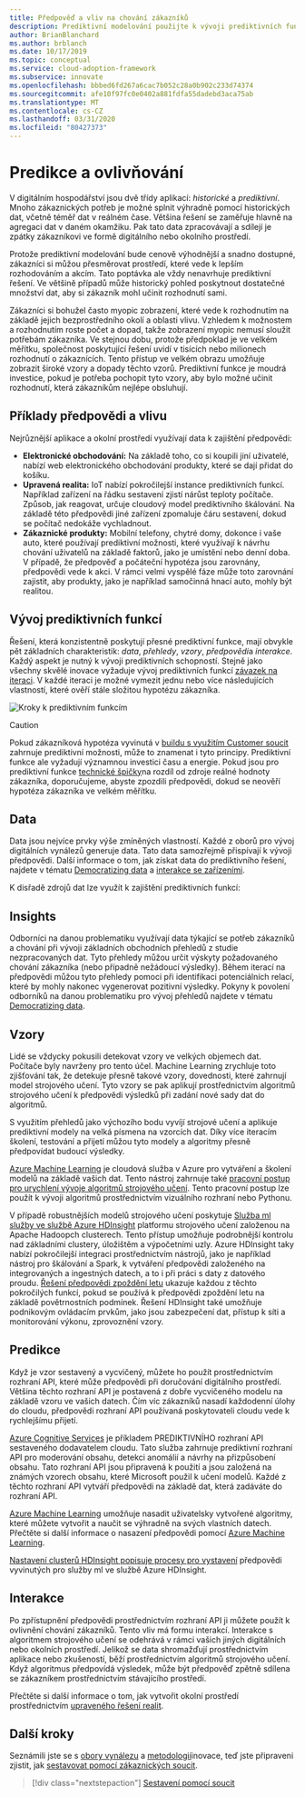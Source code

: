 ```yaml
---
title: Předpověď a vliv na chování zákazníků
description: Prediktivní modelování použijte k vývoji prediktivních funkcí prostřednictvím dat, přehledů, vzorů, předpovědi a interakcí.
author: BrianBlanchard
ms.author: brblanch
ms.date: 10/17/2019
ms.topic: conceptual
ms.service: cloud-adoption-framework
ms.subservice: innovate
ms.openlocfilehash: bbbed6fd267a6cac7b052c28a0b902c233d74374
ms.sourcegitcommit: afe10f97fc0e0402a881fdfa55dadebd3aca75ab
ms.translationtype: MT
ms.contentlocale: cs-CZ
ms.lasthandoff: 03/31/2020
ms.locfileid: "80427373"
---
```

# <a name="predict-and-influence"></a>Predikce a ovlivňování

V digitálním hospodářství jsou dvě třídy aplikací: *historické* a *prediktivní*. Mnoho zákaznických potřeb je možné splnit výhradně pomocí historických dat, včetně téměř dat v reálném čase. Většina řešení se zaměřuje hlavně na agregaci dat v daném okamžiku. Pak tato data zpracovávají a sdílejí je zpátky zákazníkovi ve formě digitálního nebo okolního prostředí.

Protože prediktivní modelování bude cenově výhodnější a snadno dostupné, zákazníci si můžou přesměrovat prostředí, které vede k lepším rozhodováním a akcím. Tato poptávka ale vždy nenavrhuje prediktivní řešení. Ve většině případů může historický pohled poskytnout dostatečné množství dat, aby si zákazník mohl učinit rozhodnutí sami.

Zákazníci si bohužel často myopic zobrazení, které vede k rozhodnutím na základě jejich bezprostředního okolí a oblasti vlivu. Vzhledem k možnostem a rozhodnutím roste počet a dopad, takže zobrazení myopic nemusí sloužit potřebám zákazníka. Ve stejnou dobu, protože předpoklad je ve velkém měřítku, společnost poskytující řešení uvidí v tisících nebo milionech rozhodnutí o zákaznících. Tento přístup ve velkém obrazu umožňuje zobrazit široké vzory a dopady těchto vzorů. Prediktivní funkce je moudrá investice, pokud je potřeba pochopit tyto vzory, aby bylo možné učinit rozhodnutí, která zákazníkům nejlépe obsluhují.

## <a name="examples-of-predictions-and-influence"></a>Příklady předpovědi a vlivu

Nejrůznější aplikace a okolní prostředí využívají data k zajištění předpovědi:

- **Elektronické obchodování:** Na základě toho, co si koupili jiní uživatelé, nabízí web elektronického obchodování produkty, které se dají přidat do košíku.
- **Upravená realita:** IoT nabízí pokročilejší instance prediktivních funkcí. Například zařízení na řádku sestavení zjistí nárůst teploty počítače. Způsob, jak reagovat, určuje cloudový model prediktivního škálování. Na základě této předpovědi jiné zařízení zpomaluje čáru sestavení, dokud se počítač nedokáže vychladnout.
- **Zákaznické produkty:** Mobilní telefony, chytré domy, dokonce i vaše auto, které používají prediktivní možnosti, které využívají k návrhu chování uživatelů na základě faktorů, jako je umístění nebo denní doba. V případě, že předpověď a počáteční hypotéza jsou zarovnány, předpovědi vede k akci. V rámci velmi vyspělé fáze může toto zarovnání zajistit, aby produkty, jako je například samočinná hnací auto, mohly být realitou.

## <a name="develop-predictive-capabilities"></a>Vývoj prediktivních funkcí

Řešení, která konzistentně poskytují přesné prediktivní funkce, mají obvykle pět základních charakteristik: *data*, *přehledy*, *vzory*, *předpovědi*a *interakce*. Každý aspekt je nutný k vývoji prediktivních schopností. Stejně jako všechny skvělé inovace vyžaduje vývoj prediktivních funkcí [závazek na iteraci](./index.md#commitment-to-iteration). V každé iteraci je možné vymezit jednu nebo více následujících vlastností, které ověří stále složitou hypotézu zákazníka.

![Kroky k prediktivním funkcím](../../_images/innovate/predict-and-influence.png)

> [!CAUTION]
> Pokud zákazníková hypotéza vyvinutá v [buildu s využitím Customer soucit](./build.md) zahrnuje prediktivní možnosti, může to znamenat i tyto principy. Prediktivní funkce ale vyžadují významnou investici času a energie. Pokud jsou pro prediktivní funkce [technické špičky](./build.md#reduce-complexity-and-delay-technical-spikes)na rozdíl od zdroje reálné hodnoty zákazníka, doporučujeme, abyste zpozdili předpovědi, dokud se neověří hypotéza zákazníka ve velkém měřítku.

## <a name="data"></a>Data

Data jsou nejvíce prvky výše zmíněných vlastností. Každé z oborů pro vývoj digitálních vynálezů generuje data. Tato data samozřejmě přispívají k vývoji předpovědi. Další informace o tom, jak získat data do prediktivního řešení, najdete v tématu [Democratizing data](./data.md) a [interakce se zařízeními](./devices.md).

K disřadě zdrojů dat lze využít k zajištění prediktivních funkcí:

## <a name="insights"></a>Insights

Odborníci na danou problematiku využívají data týkající se potřeb zákazníků a chování při vývoji základních obchodních přehledů z studie nezpracovaných dat. Tyto přehledy můžou určit výskyty požadovaného chování zákazníka (nebo případně nežádoucí výsledky). Během iterací na předpovědi můžou tyto přehledy pomoci při identifikaci potenciálních relací, které by mohly nakonec vygenerovat pozitivní výsledky. Pokyny k povolení odborníků na danou problematiku pro vývoj přehledů najdete v tématu [Democratizing data](./data.md).

## <a name="patterns"></a>Vzory

Lidé se vždycky pokusili detekovat vzory ve velkých objemech dat. Počítače byly navrženy pro tento účel. Machine Learning zrychluje toto zjišťování tak, že detekuje přesně takové vzory, dovednosti, které zahrnují model strojového učení. Tyto vzory se pak aplikují prostřednictvím algoritmů strojového učení k předpovědi výsledků při zadání nové sady dat do algoritmů.

S využitím přehledů jako výchozího bodu vyvíjí strojové učení a aplikuje prediktivní modely na velká písmena na vzorcích dat. Díky více iteracím školení, testování a přijetí můžou tyto modely a algoritmy přesně předpovídat budoucí výsledky.

[Azure Machine Learning](https://docs.microsoft.com/azure/machine-learning/service/overview-what-is-azure-ml) je cloudová služba v Azure pro vytváření a školení modelů na základě vašich dat. Tento nástroj zahrnuje také [pracovní postup pro urychlení vývoje algoritmů strojového učení](https://docs.microsoft.com/azure/machine-learning/service/concept-azure-machine-learning-architecture). Tento pracovní postup lze použít k vývoji algoritmů prostřednictvím vizuálního rozhraní nebo Pythonu.

V případě robustnějších modelů strojového učení poskytuje [Služba ml služby ve službě Azure HDInsight](https://docs.microsoft.com/azure/hdinsight/r-server/r-server-overview) platformu strojového učení založenou na Apache Hadoopch clusterech. Tento přístup umožňuje podrobnější kontrolu nad základními clustery, úložištěm a výpočetními uzly. Azure HDInsight taky nabízí pokročilejší integraci prostřednictvím nástrojů, jako je například nástroj pro škálování a Spark, k vytváření předpovědi založeného na integrovaných a ingestných datech, a to i při práci s daty z datového proudu. [Řešení předpovědi zpoždění letu](https://docs.microsoft.com/azure/hdinsight/hdinsight-hadoop-r-scaler-sparkr) ukazuje každou z těchto pokročilých funkcí, pokud se používá k předpovědi zpoždění letu na základě povětrnostních podmínek. Řešení HDInsight také umožňuje podnikovým ovládacím prvkům, jako jsou zabezpečení dat, přístup k síti a monitorování výkonu, zprovoznění vzory.

## <a name="predictions"></a>Predikce

Když je vzor sestavený a vycvičený, můžete ho použít prostřednictvím rozhraní API, které může předpovědi při doručování digitálního prostředí. Většina těchto rozhraní API je postavená z dobře vycvičeného modelu na základě vzoru ve vašich datech. Čím víc zákazníků nasadí každodenní úlohy do cloudu, předpovědi rozhraní API používaná poskytovateli cloudu vede k rychlejšímu přijetí.

[Azure Cognitive Services](https://docs.microsoft.com/azure/cognitive-services) je příkladem PREDIKTIVNÍHO rozhraní API sestaveného dodavatelem cloudu. Tato služba zahrnuje prediktivní rozhraní API pro moderování obsahu, detekci anomálií a návrhy na přizpůsobení obsahu. Tato rozhraní API jsou připravená k použití a jsou založená na známých vzorech obsahu, které Microsoft použil k učení modelů. Každé z těchto rozhraní API vytváří předpovědi na základě dat, která zadáváte do rozhraní API.

[Azure Machine Learning](https://docs.microsoft.com/azure/machine-learning) umožňuje nasadit uživatelsky vytvořené algoritmy, které můžete vytvořit a naučit se výhradně na svých vlastních datech. Přečtěte si další informace o nasazení předpovědi pomocí [Azure Machine Learning](https://docs.microsoft.com/azure/machine-learning/service/how-to-deploy-and-where).

[Nastavení clusterů HDInsight popisuje procesy pro vystavení](https://docs.microsoft.com/azure/hdinsight/hdinsight-hadoop-provision-linux-clusters) předpovědi vyvinutých pro služby ml ve službě Azure HDInsight.

## <a name="interactions"></a>Interakce

Po zpřístupnění předpovědi prostřednictvím rozhraní API ji můžete použít k ovlivnění chování zákazníků. Tento vliv má formu interakcí. Interakce s algoritmem strojového učení se odehrává v rámci vašich jiných digitálních nebo okolních prostředí. Jelikož se data shromažďují prostřednictvím aplikace nebo zkušeností, běží prostřednictvím algoritmů strojového učení. Když algoritmus předpovídá výsledek, může být předpověď zpětně sdílena se zákazníkem prostřednictvím stávajícího prostředí.

Přečtěte si další informace o tom, jak vytvořit okolní prostředí prostřednictvím [upraveného řešení realit](./devices.md#adjusted-reality).

## <a name="next-steps"></a>Další kroky

Seznámili jste se s [obory vynálezu](./invention.md) a [metodologií](./index.md)inovace, teď jste připraveni zjistit, jak [sestavovat pomocí zákaznických soucit](./build.md).

> [!div class="nextstepaction"]
> [Sestavení pomocí soucit](./build.md)
